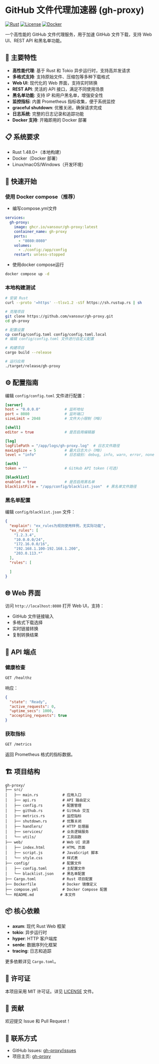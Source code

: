 # GitHub 文件代理加速器 (gh-proxy)

[![Rust](https://img.shields.io/badge/Rust-1.48.0-orange)](https://www.rust-lang.org/)
[![License](https://img.shields.io/badge/license-MIT-green)](LICENSE)
[![Docker](https://img.shields.io/badge/Docker-Supported-blue)](Dockerfile)

一个高性能的 GitHub 文件代理服务，用于加速 GitHub 文件下载，支持 Web UI、REST API 和黑名单功能。

## 🌟 主要特性

- **高性能代理**: 基于 Rust 和 Tokio 异步运行时，支持高并发请求
- **多格式支持**: 支持原始文件、压缩包等多种下载格式
- **Web UI**: 现代化的 Web 界面，支持实时转换
- **REST API**: 灵活的 API 接口，满足不同使用场景
- **黑名单功能**: 支持 IP 和用户黑名单，增强安全性
- **监控指标**: 内置 Prometheus 指标收集，便于系统监控
- **graceful shutdown**: 优雅关闭，确保请求完成
- **日志系统**: 完整的日志记录和追踪功能
- **Docker 支持**: 开箱即用的 Docker 部署

## 📋 系统要求

- Rust 1.48.0+（本地构建）
- Docker（Docker 部署）
- Linux/macOS/Windows（开发环境）

## 🚀 快速开始

### 使用 Docker compose（推荐）

 - 编写compose.yml文件

```yml
services:
  gh-proxy:
    image: ghcr.io/vansour/gh-proxy:latest
    container_name: gh-proxy
    ports:
      - "8080:8080"
    volumes:
      - ./config:/app/config
    restart: unless-stopped
```

 - 使用docker compose运行
```bash
docker compose up -d
```

### 本地构建测试

```bash
# 安装 Rust
curl --proto '=https' --tlsv1.2 -sSf https://sh.rustup.rs | sh

# 克隆项目
git clone https://github.com/vansour/gh-proxy.git
cd gh-proxy

# 配置设置
cp config/config.toml config/config.toml.local
# 编辑 config/config.toml 文件进行自定义配置

# 构建项目
cargo build --release

# 运行应用
./target/release/gh-proxy
```

## ⚙️ 配置指南

编辑 `config/config.toml` 文件进行配置：

```toml
[server]
host = "0.0.0.0"           # 监听地址
port = 8080                # 监听端口
sizeLimit = 2048           # 文件大小限制 (MB)

[shell]
editor = true              # 是否启用编辑器

[log]
logFilePath = "/app/logs/gh-proxy.log"  # 日志文件路径
maxLogSize = 5             # 最大日志大小 (MB)
level = "info"             # 日志级别: debug, info, warn, error, none

[auth]
token = ""                 # GitHub API token (可选)

[blacklist]
enabled = true             # 是否启用黑名单
blacklistFile = "/app/config/blacklist.json"  # 黑名单文件路径
```

### 黑名单配置

编辑 `config/blacklist.json` 文件：

```json
{
  "explain": "ex_rules为规则使用样例，无实际功能",
  "ex_rules": [
    "1.2.3.4",
    "10.0.0.0/24",
    "172.16.0.0/16",
    "192.168.1.100-192.168.1.200",
    "203.0.113.*"
  ],
  "rules": [
    
  ]
}
```
## 🌐 Web 界面

访问 `http://localhost:8080` 打开 Web UI，支持：

- GitHub 文件链接输入
- 多格式下载选择
- 实时链接转换
- 复制转换结果

## 📡 API 端点

### 健康检查

```bash
GET /healthz
```

响应：
```json
{
  "state": "Ready",
  "active_requests": 0,
  "uptime_secs": 1000,
  "accepting_requests": true
}
```

### 获取指标

```bash
GET /metrics
```

返回 Prometheus 格式的指标数据。


## 🏗️ 项目结构

```
gh-proxy/
├── src/
│   ├── main.rs           # 应用入口
│   ├── api.rs            # API 路由定义
│   ├── config.rs         # 配置管理
│   ├── github.rs         # GitHub 交互
│   ├── metrics.rs        # 监控指标
│   ├── shutdown.rs       # 优雅关闭
│   ├── handlers/         # HTTP 处理器
│   ├── services/         # 业务逻辑服务
│   └── utils/            # 工具函数
├── web/                  # Web UI 资源
│   ├── index.html        # HTML 页面
│   ├── script.js         # JavaScript 脚本
│   └── style.css         # 样式表
├── config/               # 配置文件
│   ├── config.toml       # 主配置文件
│   └── blacklist.json    # 黑名单配置
├── Cargo.toml            # Rust 项目配置
├── Dockerfile            # Docker 镜像定义
├── compose.yml           # Docker Compose 配置
└── README.md            # 本文件
```

## 📦 核心依赖

- **axum**: 现代 Rust Web 框架
- **tokio**: 异步运行时
- **hyper**: HTTP 客户端库
- **serde**: 数据序列化框架
- **tracing**: 日志和追踪

更多依赖详见 `Cargo.toml`。

## 📝 许可证

本项目采用 MIT 许可证。详见 [LICENSE](LICENSE) 文件。

## 👥 贡献

欢迎提交 Issue 和 Pull Request！

## 📧 联系方式

- GitHub Issues: [gh-proxy/issues](https://github.com/vansour/gh-proxy/issues)
- 项目主页: [gh-proxy](https://github.com/vansour/gh-proxy)